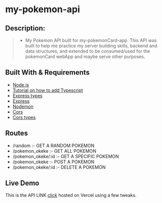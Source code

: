 # my-pokemon-api

## Description:

> - My Pokemon API built for my-pokemonCard-app. This API was built to help me practice my server building skills, backend and data structures, and extended to be consumed/used for the pokemonCard webApp and maybe serve other purposes.

## Built With & Requirements

- [Node.js](https://nodejs.org/en)
- [Tutorial on how to add Typescript](https://blog.logrocket.com/how-to-set-up-node-typescript-express/)
- [Express types](https://www.npmjs.com/package/@types/express)
- [Express](https://expressjs.com/)
- [Nodemon](https://www.npmjs.com/package/nodemon)
- [Cors](https://www.npmjs.com/package/cors)
- [Cors types](https://www.npmjs.com/package/@types/cors)

## Routes

- /random :- GET A RANDOM POKEMON
- /pokemon_okeke :- GET ALL POKEMON
- /pokemon_okeke/:id :- GET A SPECIFIC POKEMON
- /pokemon_okeke :- POST A POKEMON
- /pokemon_okeke/:id :- DELETE A POKEMON

## Live Demo

This is the API LINK [click](https://my-pokemon-api.vercel.app/) hosted on Vercel using a few tweaks.
